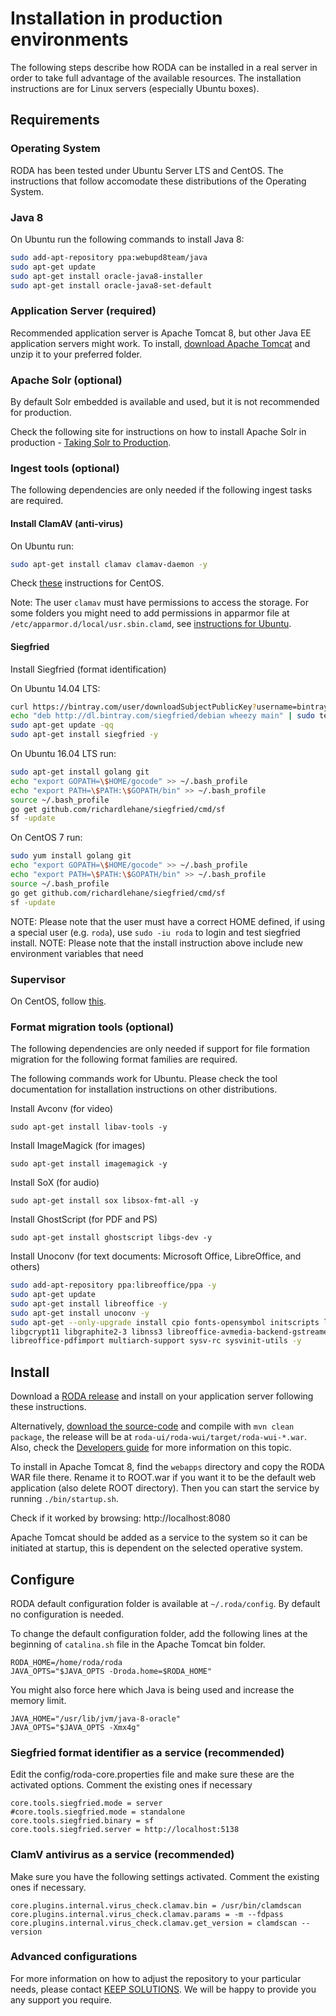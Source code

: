 # Installation in production environments

The following steps describe how RODA can be installed in a real server in order to take full advantage of the available resources. The installation instructions are for Linux servers (especially Ubuntu boxes).

## Requirements

### Operating System

RODA has been tested under Ubuntu Server LTS and CentOS. The instructions that follow accomodate these distributions of the Operating System.

### Java 8

On Ubuntu run the following commands to install Java 8:

```bash
sudo add-apt-repository ppa:webupd8team/java
sudo apt-get update
sudo apt-get install oracle-java8-installer
sudo apt-get install oracle-java8-set-default
```


### Application Server (required)

Recommended application server is Apache Tomcat 8, but other Java EE application servers might work.
To install, [download Apache Tomcat](http://tomcat.apache.org/) and unzip it to your preferred folder.

### Apache Solr (optional)

By default Solr embedded is available and used, but it is not recommended for production.

Check the following site for instructions on how to install Apache Solr in production - [Taking Solr to Production](https://cwiki.apache.org/confluence/display/solr/Taking+Solr+to+Production).


### Ingest tools (optional)

The following dependencies are only needed if the following ingest tasks are required.

#### Install ClamAV (anti-virus)

On Ubuntu run:

```bash
sudo apt-get install clamav clamav-daemon -y
```

Check [these](http://linux-audit.com/install-clamav-on-centos-7-using-freshclam/) instructions for CentOS.

Note: The user `clamav` must have permissions to access the storage. For some folders you might need to add permissions in apparmor file  at `/etc/apparmor.d/local/usr.sbin.clamd`, see [instructions for Ubuntu](https://help.ubuntu.com/community/AppArmor#Profile_customization).

#### Siegfried

Install Siegfried (format identification)

On Ubuntu 14.04 LTS: 

```bash
curl https://bintray.com/user/downloadSubjectPublicKey?username=bintray | sudo apt-key add -
echo "deb http://dl.bintray.com/siegfried/debian wheezy main" | sudo tee -a /etc/apt/sources.list
sudo apt-get update -qq
sudo apt-get install siegfried -y
```

On Ubuntu 16.04 LTS run: 

```bash
sudo apt-get install golang git
echo "export GOPATH=\$HOME/gocode" >> ~/.bash_profile
echo "export PATH=\$PATH:\$GOPATH/bin" >> ~/.bash_profile
source ~/.bash_profile
go get github.com/richardlehane/siegfried/cmd/sf
sf -update
```

On CentOS 7 run:

```bash
sudo yum install golang git
echo "export GOPATH=\$HOME/gocode" >> ~/.bash_profile
echo "export PATH=\$PATH:\$GOPATH/bin" >> ~/.bash_profile
source ~/.bash_profile
go get github.com/richardlehane/siegfried/cmd/sf
sf -update
```

NOTE: Please note that the user must have a correct HOME defined, if using a special user (e.g. `roda`), use `sudo -iu roda` to login and test siegfried install.
NOTE: Please note that the install instruction above include new environment variables that need

### Supervisor

On CentOS, follow [this](https://rayed.com/posts/2013/12/setting-up-python-and-supervisord-on-centos/).


### Format migration tools (optional)

The following dependencies are only needed if support for file formation migration for the following format families are required.

The following commands work for Ubuntu. Please check the tool documentation for installation instructions on other distributions.

Install Avconv (for video)

`sudo apt-get install libav-tools -y`

Install ImageMagick (for images)

`sudo apt-get install imagemagick -y`


Install SoX (for audio)

`sudo apt-get install sox libsox-fmt-all -y`

Install GhostScript (for PDF and PS)

`sudo apt-get install ghostscript libgs-dev -y`


Install Unoconv (for text documents: Microsoft Office, LibreOffice, and others)

 
```bash
sudo add-apt-repository ppa:libreoffice/ppa -y
sudo apt-get update
sudo apt-get install libreoffice -y
sudo apt-get install unoconv -y
sudo apt-get --only-upgrade install cpio fonts-opensymbol initscripts libc6 \
libgcrypt11 libgraphite2-3 libnss3 libreoffice-avmedia-backend-gstreamer \
libreoffice-pdfimport multiarch-support sysv-rc sysvinit-utils -y
```

## Install

Download a [RODA release](https://github.com/keeps/roda/releases) and install on your application server following these instructions. 

Alternatively, [download the source-code](https://github.com/keeps/roda) and compile with `mvn clean package`, the release will be at `roda-ui/roda-wui/target/roda-wui-*.war`. Also, check the [Developers guide](Developers_Guide.md) for more information on this topic.

To install in Apache Tomcat 8, find the `webapps` directory and copy the RODA WAR file there. Rename it to ROOT.war if you want it to be the default web application (also delete ROOT directory).
Then you can start the service by running `./bin/startup.sh`.

Check if it worked by browsing: http://localhost:8080

Apache Tomcat should be added as a service to the system so it can be initiated at startup, this is dependent on the selected operative system.

## Configure

RODA default configuration folder is available at `~/.roda/config`.
By default no configuration is needed.

To change the default configuration folder, add the following lines at the beginning of `catalina.sh` file in the Apache Tomcat bin folder.

```
RODA_HOME=/home/roda/roda
JAVA_OPTS="$JAVA_OPTS -Droda.home=$RODA_HOME"
```

You might also force here which Java is being used and increase the memory limit.
```
JAVA_HOME="/usr/lib/jvm/java-8-oracle"
JAVA_OPTS="$JAVA_OPTS -Xmx4g"
```

### Siegfried format identifier as a service (recommended)

Edit the config/roda-core.properties file and make sure these are the activated options. Comment the existing ones if necessary

```
core.tools.siegfried.mode = server
#core.tools.siegfried.mode = standalone
core.tools.siegfried.binary = sf
core.tools.siegfried.server = http://localhost:5138
```

### ClamV antivirus as a service (recommended)

Make sure you have the following settings activated. Comment the existing ones if necessary.

```
core.plugins.internal.virus_check.clamav.bin = /usr/bin/clamdscan
core.plugins.internal.virus_check.clamav.params = -m --fdpass
core.plugins.internal.virus_check.clamav.get_version = clamdscan --version
```

### Advanced configurations

For more information on how to adjust the repository to your particular needs, please contact [KEEP SOLUTIONS](http://www.keep.pt). We will be happy to provide you any support you require.
